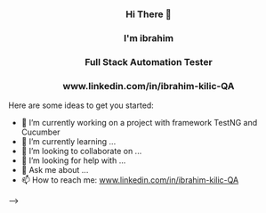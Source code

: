 
<h3 align="center">Hi There 👋</h3>

<h3 align="center">I'm ibrahim </h3>
<h3 align="center">Full Stack Automation Tester </h3>
<h3 align="center">www.linkedin.com/in/ibrahim-kilic-QA</h3>


Here are some ideas to get you started:

- 🔭 I’m currently working on a project with framework TestNG and Cucumber
- 🌱 I’m currently learning ...
- 👯 I’m looking to collaborate on ...
- 🤔 I’m looking for help with ...
- 💬 Ask me about ...
- 📫 How to reach me: www.linkedin.com/in/ibrahim-kilic-QA

-->
